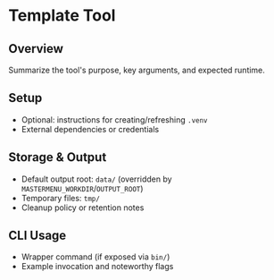 # Template Tool

## Overview
Summarize the tool's purpose, key arguments, and expected runtime.

## Setup
- Optional: instructions for creating/refreshing `.venv`
- External dependencies or credentials

## Storage & Output
- Default output root: `data/` (overridden by `MASTERMENU_WORKDIR`/`OUTPUT_ROOT`)
- Temporary files: `tmp/`
- Cleanup policy or retention notes

## CLI Usage
- Wrapper command (if exposed via `bin/`)
- Example invocation and noteworthy flags
